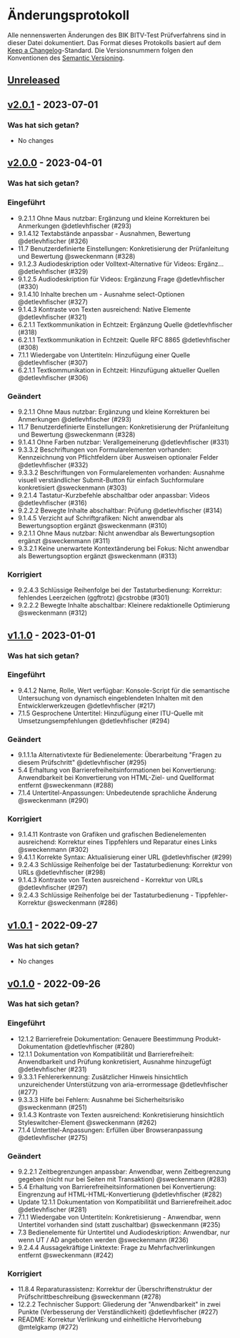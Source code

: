 # Änderungsprotokoll

Alle nennenswerten Änderungen des BIK BITV-Test Prüfverfahrens sind in dieser Datei dokumentiert. Das Format dieses
Protokolls basiert auf dem [Keep a Changelog](https://keepachangelog.com/en/1.0.0/)-Standard. Die Versionsnummern folgen
den Konventionen des [Semantic Versioning](https://semver.org/spec/v2.0.0.html).

## [Unreleased](https://github.com/BIK-BITV/BIK-Web-Test/compare/v2.0.1...HEAD)

## [v2.0.1](https://github.com/BIK-BITV/BIK-Web-Test/compare/v2.0.0...v2.0.1) - 2023-07-01

### Was hat sich getan?

- No changes

## [v2.0.0](https://github.com/BIK-BITV/BIK-Web-Test/compare/v1.1.0...v2.0.0) - 2023-04-01

### Was hat sich getan?

### Eingeführt

- 9.2.1.1 Ohne Maus nutzbar: Ergänzung und kleine Korrekturen bei Anmerkungen @detlevhfischer (#293)
- 9.1.4.12 Textabstände anpassbar - Ausnahmen, Bewertung @detlevhfischer (#326)
- 11.7 Benutzerdefinierte Einstellungen: Konkretisierung der Prüfanleitung und Bewertung @sweckenmann (#328)
- 9.1.2.3 Audiodeskription oder Volltext-Alternative für Videos: Ergänz… @detlevhfischer (#329)
- 9.1.2.5 Audiodeskription für Videos: Ergänzung Frage @detlevhfischer (#330)
- 9.1.4.10 Inhalte brechen um - Ausnahme select-Optionen @detlevhfischer (#327)
- 9.1.4.3 Kontraste von Texten ausreichend: Native Elemente @detlevhfischer (#321)
- 6.2.1.1 Textkommunikation in Echtzeit: Ergänzung Quelle @detlevhfischer (#318)
- 6.2.1.1 Textkommunikation in Echtzeit: Quelle RFC 8865 @detlevhfischer (#308)
- 7.1.1 Wiedergabe von Untertiteln: Hinzufügung einer Quelle @detlevhfischer (#307)
- 6.2.1.1 Textkommunikation in Echtzeit: Hinzufügung aktueller Quellen @detlevhfischer (#306)

### Geändert

- 9.2.1.1 Ohne Maus nutzbar: Ergänzung und kleine Korrekturen bei Anmerkungen @detlevhfischer (#293)
- 11.7 Benutzerdefinierte Einstellungen: Konkretisierung der Prüfanleitung und Bewertung @sweckenmann (#328)
- 9.1.4.1 Ohne Farben nutzbar: Verallgemeinerung @detlevhfischer (#331)
- 9.3.3.2 Beschriftungen von Formularelementen vorhanden: Kennzeichnung von Pflichtfeldern über Ausweisen optionaler Felder @detlevhfischer (#332)
- 9.3.3.2 Beschriftungen von Formularelementen vorhanden: Ausnahme visuell verständlicher Submit-Button für einfach Suchformulare konkretisiert @sweckenmann (#303)
- 9.2.1.4 Tastatur-Kurzbefehle abschaltbar oder anpassbar: Videos @detlevhfischer (#316)
- 9.2.2.2 Bewegte Inhalte abschaltbar: Prüfung @detlevhfischer (#314)
- 9.1.4.5 Verzicht auf Schriftgrafiken: Nicht anwendbar als Bewertungsoption ergänzt @sweckenmann (#310)
- 9.2.1.1 Ohne Maus nutzbar: Nicht anwendbar als Bewertungsoption ergänzt @sweckenmann (#311)
- 9.3.2.1 Keine unerwartete Kontextänderung bei Fokus: Nicht anwendbar als Bewertungsoption ergänzt @sweckenmann (#313)

### Korrigiert

- 9.2.4.3 Schlüssige Reihenfolge bei der Tastaturbedienung: Korrektur: fehlendes Leerzeichen (ggftrotz) @cstrobbe (#301)
- 9.2.2.2 Bewegte Inhalte abschaltbar: Kleinere redaktionelle Optimierung @sweckenmann (#312)

## [v1.1.0](https://github.com/BIK-BITV/BIK-Web-Test/compare/v1.0.1...v1.1.0) - 2023-01-01

### Was hat sich getan?

### Eingeführt

- 9.4.1.2 Name, Rolle, Wert verfügbar: Konsole-Script für die semantische Untersuchung von dynamisch eingeblendeten Inhalten mit den Entwicklerwerkzeugen @detlevhfischer (#217)
- 7.1.5 Gesprochene Untertitel: Hinzufügung einer ITU-Quelle mit Umsetzungsempfehlungen @detlevhfischer (#294)

### Geändert

- 9.1.1.1a Alternativtexte für Bedienelemente: Überarbeitung "Fragen zu diesem Prüfschritt" @detlevhfischer (#295)
- 5.4 Erhaltung von Barrierefreiheitsinformationen bei Konvertierung: Anwendbarkeit bei Konvertierung von HTML-Ziel- und Quellformat entfernt @sweckenmann (#288)
- 7.1.4 Untertitel-Anpassungen: Unbedeutende sprachliche Änderung @sweckenmann (#290)

### Korrigiert

- 9.1.4.11 Kontraste von Grafiken und grafischen Bedienelementen ausreichend: Korrektur eines Tippfehlers und Reparatur eines Links @sweckenmann (#302)
- 9.4.1.1 Korrekte Syntax: Aktualisierung einer URL @detlevhfischer (#299)
- 9.2.4.3 Schlüssige Reihenfolge bei der Tastaturbedienung: Korrektur von URLs @detlevhfischer (#298)
- 9.1.4.3 Kontraste von Texten ausreichend - Korrektur von URLs @detlevhfischer (#297)
- 9.2.4.3 Schlüssige Reihenfolge bei der Tastaturbedienung - Tippfehler-Korrektur @sweckenmann (#286)

## [v1.0.1](https://github.com/BIK-BITV/BIK-Web-Test/compare/v0.1.0...v1.0.1) - 2022-09-27

### Was hat sich getan?

- No changes

## [v0.1.0](https://github.com/BIK-BITV/BIK-Web-Test/compare/v1.1.0...v0.1.0) - 2022-09-26

### Was hat sich getan?

### Eingeführt

- 12.1.2 Barrierefreie Dokumentation: Genauere Beestimmung Produkt-Dokumentation @detlevhfischer (#280)
- 12.1.1 Dokumentation von Kompatibilität und Barrierefreiheit: Anwendbarkeit und Prüfung konkretisiert, Ausnahme hinzugefügt @detlevhfischer (#231)
- 9.3.3.1 Fehlererkennung: Zusätzlicher Hinweis hinsichtlich unzureichender Unterstützung von aria-errormessage @detlevhfischer (#277)
- 9.3.3.3 Hilfe bei Fehlern: Ausnahme bei Sicherheitsrisiko @sweckenmann (#251)
- 9.1.4.3 Kontraste von Texten ausreichend: Konkretisierung hinsichtlich Styleswitcher-Element @sweckenmann (#262)
- 7.1.4 Untertitel-Anpassungen: Erfüllen über Browseranpassung @detlevhfischer (#275)

### Geändert

- 9.2.2.1 Zeitbegrenzungen anpassbar: Anwendbar, wenn Zeitbegrenzung gegeben (nicht nur bei Seiten mit Transaktion) @sweckenmann (#283)
- 5.4 Erhaltung von Barrierefreiheitsinformationen bei Konvertierung: Eingrenzung auf HTML-HTML-Konvertierung @detlevhfischer (#282)
- Update 12.1.1 Dokumentation von Kompatibilität und Barrierefreiheit.adoc @detlevhfischer (#281)
- 7.1.1 Wiedergabe von Untertiteln: Konkretisierung - Anwendbar, wenn Untertitel vorhanden sind (statt zuschaltbar) @sweckenmann (#235)
- 7.3 Bedienelemente für Untertitel und Audiodeskription: Anwendbar, nur wenn UT / AD angeboten werden @sweckenmann (#236)
- 9.2.4.4 Aussagekräftige Linktexte: Frage zu Mehrfachverlinkungen entfernt @sweckenmann (#242)

### Korrigiert

- 11.8.4 Reparaturassistenz: Korrektur der Überschriftenstruktur der Prüfschrittbeschreibung @sweckenmann (#278)
- 12.2.2 Technischer Support: Gliederung der "Anwendbarkeit" in zwei Punkte (Verbesserung der Verständlichkeit) @detlevhfischer (#227)
- README: Korrektur Verlinkung und einheitliche Hervorhebung @mtelgkamp (#272)
